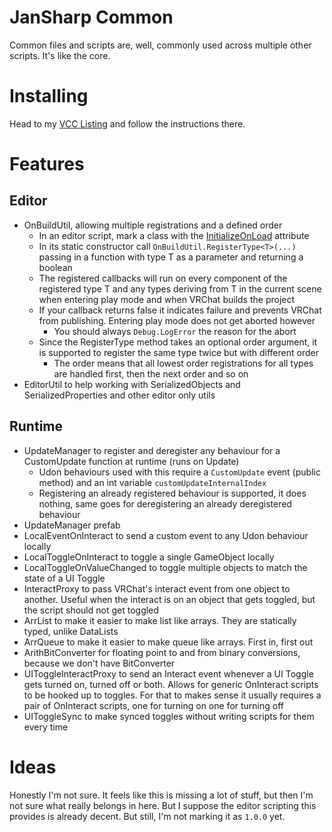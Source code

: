 
# JanSharp Common

Common files and scripts are, well, commonly used across multiple other scripts. It's like the core.

# Installing

Head to my [VCC Listing](https://jansharp.github.io/vrc/vcclisting.xhtml) and follow the instructions there.

# Features

## Editor

<!-- cSpell:ignore occluders, occludees -->

- OnBuildUtil, allowing multiple registrations and a defined order
  - In an editor script, mark a class with the [InitializeOnLoad](https://docs.unity3d.com/ScriptReference/InitializeOnLoadAttribute.html) attribute
  - In its static constructor call `OnBuildUtil.RegisterType<T>(...)` passing in a function with type T as a parameter and returning a boolean
  - The registered callbacks will run on every component of the registered type T and any types deriving from T in the current scene when entering play mode and when VRChat builds the project
  - If your callback returns false it indicates failure and prevents VRChat from publishing. Entering play mode does not get aborted however
    - You should always `Debug.LogError` the reason for the abort
  - Since the RegisterType method takes an optional order argument, it is supported to register the same type twice but with different order
    - The order means that all lowest order registrations for all types are handled first, then the next order and so on
- EditorUtil to help working with SerializedObjects and SerializedProperties and other editor only utils

## Runtime

- UpdateManager to register and deregister any behaviour for a CustomUpdate function at runtime (runs on Update)
  - Udon behaviours used with this require a `CustomUpdate` event (public method) and an int variable `customUpdateInternalIndex`
  - Registering an already registered behaviour is supported, it does nothing, same goes for deregistering an already deregistered behaviour
- UpdateManager prefab
- LocalEventOnInteract to send a custom event to any Udon behaviour locally
- LocalToggleOnInteract to toggle a single GameObject locally
- LocalToggleOnValueChanged to toggle multiple objects to match the state of a UI Toggle
- InteractProxy to pass VRChat's interact event from one object to another. Useful when the interact is on an object that gets toggled, but the script should not get toggled
- ArrList to make it easier to make list like arrays. They are statically typed, unlike DataLists
- ArrQueue to make it easier to make queue like arrays. First in, first out
- ArithBitConverter for floating point to and from binary conversions, because we don't have BitConverter
- UIToggleInteractProxy to send an Interact event whenever a UI Toggle gets turned on, turned off or both. Allows for generic OnInteract scripts to be hooked up to toggles. For that to makes sense it usually requires a pair of OnInteract scripts, one for turning on one for turning off
- UIToggleSync to make synced toggles without writing scripts for them every time

# Ideas

Honestly I'm not sure. It feels like this is missing a lot of stuff, but then I'm not sure what really belongs in here. But I suppose the editor scripting this provides is already decent. But still, I'm not marking it as `1.0.0` yet.
